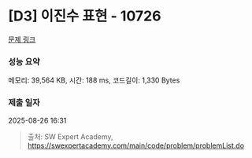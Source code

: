 # [D3] 이진수 표현 - 10726 

[문제 링크](https://swexpertacademy.com/main/code/problem/problemDetail.do?contestProbId=AXRSXf_a9qsDFAXS) 

### 성능 요약

메모리: 39,564 KB, 시간: 188 ms, 코드길이: 1,330 Bytes

### 제출 일자

2025-08-26 16:31



> 출처: SW Expert Academy, https://swexpertacademy.com/main/code/problem/problemList.do